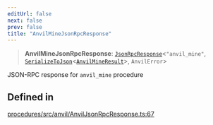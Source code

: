 ```yaml
---
editUrl: false
next: false
prev: false
title: "AnvilMineJsonRpcResponse"
---
```


> **AnvilMineJsonRpcResponse**: [`JsonRpcResponse`](/reference/tevm/jsonrpc/type-aliases/jsonrpcresponse/)\<`"anvil_mine"`, [`SerializeToJson`](/reference/tevm/procedures/type-aliases/serializetojson/)\<[`AnvilMineResult`](/reference/tevm/actions/type-aliases/anvilmineresult/)\>, `AnvilError`\>

JSON-RPC response for `anvil_mine` procedure

## Defined in

[procedures/src/anvil/AnvilJsonRpcResponse.ts:67](https://github.com/evmts/tevm-monorepo/blob/main/packages/procedures/src/anvil/AnvilJsonRpcResponse.ts#L67)

